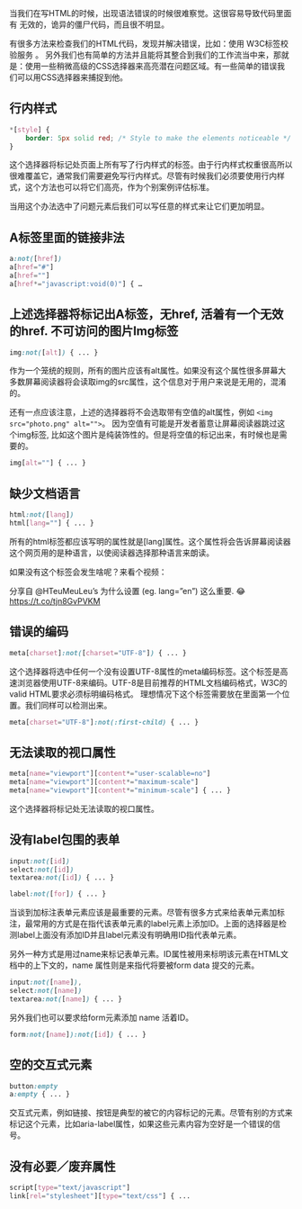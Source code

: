 当我们在写HTML的时候，出现语法错误的时候很难察觉。这很容易导致代码里面有 无效的，诡异的僵尸代码，而且很不明显。

有很多方法来检查我们的HTML代码，发现并解决错误，比如：使用 W3C标签校验服务 。 另外我们也有简单的方法并且能将其整合到我们的工作流当中来，那就是：使用一些稍微高级的CSS选择器来高亮潜在问题区域。有一些简单的错误我们可以用CSS选择器来捕捉到他。

行内样式
-
```css
*[style] { 
    border: 5px solid red; /* Style to make the elements noticeable */
}
```
这个选择器将标记处页面上所有写了行内样式的标签。由于行内样式权重很高所以很难覆盖它，通常我们需要避免写行内样式。尽管有时候我们必须要使用行内样式，这个方法也可以将它们高亮，作为个别案例评估标准。

当用这个办法选中了问题元素后我们可以写任意的样式来让它们更加明显。

A标签里面的链接非法
-
```css
a:not([href])
a[href="#"]
a[href=""]
a[href*="javascript:void(0)"] { …    
```
上述选择器将标记出A标签，无href, 活着有一个无效的href.
不可访问的图片Img标签
-
```css
img:not([alt]) { ... }
```
作为一个笼统的规则，所有的图片应该有alt属性。如果没有这个属性很多屏幕大多数屏幕阅读器将会读取img的src属性，这个信息对于用户来说是无用的，混淆的。

还有一点应该注意，上述的选择器将不会选取带有空值的alt属性，例如 `<img src="photo.png" alt="">`。 因为空值有可能是开发者蓄意让屏幕阅读器跳过这个img标签, 比如这个图片是纯装饰性的。但是将空值的标记出来，有时候也是需要的。

```css
img[alt=""] { ... }
```
缺少文档语言
-

```css
html:not([lang])
html[lang=""] { ... }
```

所有的html标签都应该写明的属性就是[lang]属性。这个属性将会告诉屏幕阅读器这个网页用的是种语言，以使阅读器选择那种语言来朗读。

如果没有这个标签会发生啥呢？来看个视频：

分享自 @HTeuMeuLeu’s 为什么设置 (eg. lang=”en”) 这么重要. 😂 https://t.co/tjn8GvPVKM

错误的编码
-
```css
meta[charset]:not([charset="UTF-8"]) { ... }
```
这个选择器将选中任何一个没有设置UTF-8属性的meta编码标签。这个标签是高速浏览器使用UTF-8来编码。UTF-8是目前推荐的HTML文档编码格式，W3C的valid HTML要求必须标明编码格式。
理想情况下这个标签需要放在<head>里面第一个位置。我们同样可以检测出来。

```css
meta[charset="UTF-8"]:not(:first-child) { ... }
```
无法读取的视口属性
-
```css
meta[name="viewport"][content*="user-scalable=no"]
meta[name="viewport"][content*="maximum-scale"]
meta[name="viewport"][content*="minimum-scale"] { ... }
```
这个选择器将标记处无法读取的视口属性。

没有label包围的表单
-
```css
input:not([id])
select:not([id])
textarea:not([id]) { ... }

label:not([for]) { ... }
```
当谈到加标注表单元素应该是最重要的元素。尽管有很多方式来给表单元素加标注，最常用的方式是在指代该表单元素的label元素上添加ID。上面的选择器是检测label上面没有添加ID并且label元素没有明确用ID指代表单元素。

另外一种方式是用过name来标记表单元素。ID属性被用来标明该元素在HTML文档中的上下文的，name 属性则是来指代将要被form data 提交的元素。

```css
input:not([name]), 
select:not([name])
textarea:not([name]) { ... }
```
另外我们也可以要求给form元素添加 name 活着ID。
```css
form:not([name]):not([id]) { ... }
```
空的交互式元素
-
```css
button:empty
a:empty { ... }
```
交互式元素，例如链接、按钮是典型的被它的内容标记的元素。尽管有别的方式来标记这个元素，比如aria-label属性，如果这些元素内容为空好是一个错误的信号。

没有必要／废弃属性
-
```css
script[type="text/javascript"]
link[rel="stylesheet"][type="text/css"] { ... 
```
